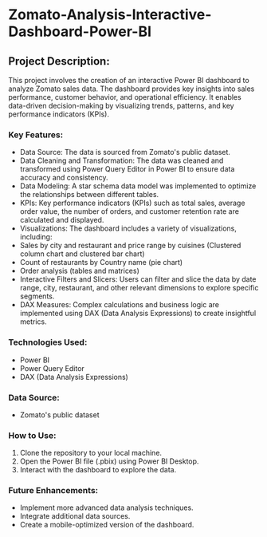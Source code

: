 # Zomato-Analysis-Interactive-Dashboard-Power-BI
## Project Description:
This project involves the creation of an interactive Power BI dashboard to analyze Zomato sales data. The dashboard provides key insights into sales performance, customer behavior, and operational efficiency. It enables data-driven decision-making by visualizing trends, patterns, and key performance indicators (KPIs).

### Key Features:

* Data Source: The data is sourced from Zomato's public dataset.
* Data Cleaning and Transformation: The data was cleaned and transformed using Power Query Editor in Power BI to ensure data accuracy and consistency.
* Data Modeling: A star schema data model was implemented to optimize the relationships between different tables.
* KPIs: Key performance indicators (KPIs) such as total sales, average order value, the number of orders, and customer retention rate are calculated and displayed.
* Visualizations: The dashboard includes a variety of visualizations, including:
* Sales by city and restaurant and price range by cuisines (Clustered column chart and clustered bar chart)
* Count of restaurants by Country name (pie chart)
* Order analysis (tables and matrices)
* Interactive Filters and Slicers: Users can filter and slice the data by date range, city, restaurant, and other relevant dimensions to explore specific segments.
* DAX Measures: Complex calculations and business logic are implemented using DAX (Data Analysis Expressions) to create insightful metrics.

### Technologies Used:

* Power BI
* Power Query Editor
* DAX (Data Analysis Expressions)

### Data Source:

* Zomato's public dataset

### How to Use:

1. Clone the repository to your local machine.
2. Open the Power BI file (.pbix) using Power BI Desktop.
3. Interact with the dashboard to explore the data.

### Future Enhancements:

* Implement more advanced data analysis techniques.
* Integrate additional data sources.
* Create a mobile-optimized version of the dashboard.



